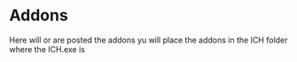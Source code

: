 # Addons

Here will or are posted the addons
yu will place the addons in the ICH folder
where the ICH.exe is
